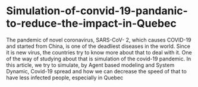 # Simulation-of-convid-19-pandanic-to-reduce-the-impact-in-Quebec
The pandemic of novel coronavirus, SARS-CoV-
2, which causes COVID-19 and started from China, is one of the
deadliest diseases in the world. Since it is new virus, the
countries try to know more about that to deal with it. One of the
way of studying about that is simulation of the covid-19
pandemic. In this article, we try to simulate, by Agent based
modeling and System Dynamic, Covid-19 spread and how we
can decrease the speed of that to have less infected people,
especially in Quebec

